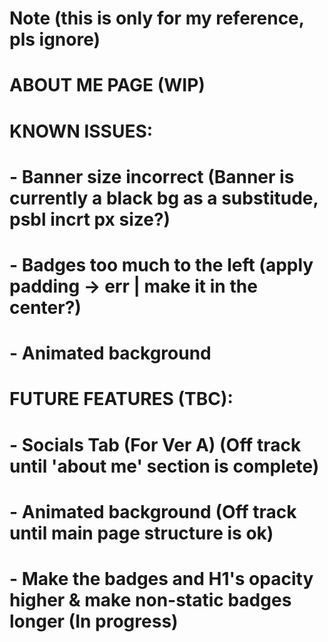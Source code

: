 # Note (this is only for my reference, pls ignore)

# ABOUT ME PAGE (WIP)

# KNOWN ISSUES:

# - Banner size incorrect (Banner is currently a black bg as a substitude, psbl incrt px size?)
# - Badges too much to the left (apply padding -> err | make it in the center?)
# - Animated background

# FUTURE FEATURES (TBC):

# - Socials Tab (For Ver A) (Off track until 'about me' section is complete)
# - Animated background (Off track until main page structure is ok)
# - Make the badges and H1's opacity higher & make non-static badges longer (In progress)

